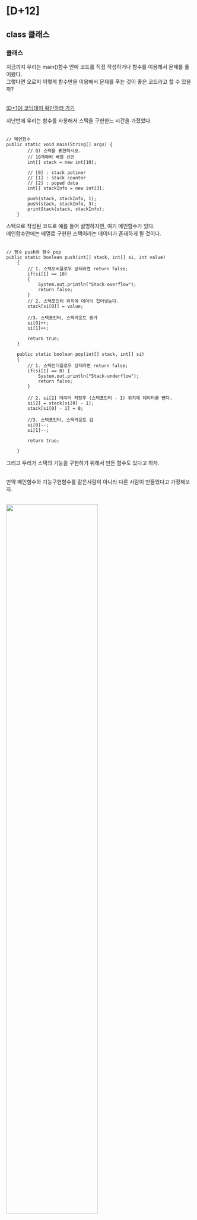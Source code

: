 # [D+12]

## class 클래스

### 클래스

지금까지 우리는 main()함수 안에 코드를 직접 작성하거나 함수를 이용해서 문제를 풀어왔다.<br>
그렇다면 오로지 이렇게 함수만을 이용해서 문제를 푸는 것이 좋은 코드라고 할 수 있을까?<br><br>

[[D+10] 코딩데이 확인하러 가기](https://onelight-stay.tistory.com/616)

지난번에 우리는 함수를 사용해서 스택을 구현한느 시간을 가졌었다.<br><br>

```
// 메인함수
public static void main(String[] args) {
		// Q) 스택을 표현하시오.
		// 10개짜리 배열 선언
		int[] stack = new int[10];

		// [0] : stack potiner
		// [1] : stack counter
		// [2] : poped data
		int[] stackInfo = new int[3];

		push(stack, stackInfo, 1);
		push(stack, stackInfo, 3);
		printStack(stack, stackInfo);
	}
```

스택으로 작성된 코드로 예를 들어 설명하자면, 여기 메인함수가 있다.<br>
메인함수안에는 배열로 구현한 스택이라는 데이터가 존재하게 될 것이다.<br><br>

```
// 함수 push와 함수 pop
public static boolean push(int[] stack, int[] si, int value)
	{
		// 1. 스택오버플로우 상태라면 return false;
		if(si[1] == 10)
		{
			System.out.println("Stack-overflow");
			return false;
		}
		// 2. 스택포인터 위치에 데이터 집어넣는다.
		stack[si[0]] = value;

		//3. 스택포인터, 스택카운트 증가
		si[0]++;
		si[1]++;

		return true;
	}

	public static boolean pop(int[] stack, int[] si)
	{
		// 1. 스택언더플로우 상태라면 return false;
		if(si[1] == 0) {
			System.out.println("Stack-underflow");
			return false;
		}

		// 2. si[2] 데이터 저장후 (스택포인터 - 1) 위치에 데이터를 뺸다.
		si[2] = stack[si[0] - 1];
		stack[si[0] - 1] = 0;

		//3. 스택포인터, 스택카운트 감
		si[0]--;
		si[1]--;

		return true;

	}
```

그리고 우리가 스택의 기능을 구현하기 위해서 만든 함수도 있다고 하자.<br><br>

만약 메인함수와 기능구현함수를 같은사람이 아니라 다른 사람이 만들었다고 가정해보자.<br><br>

<img src="https://img1.daumcdn.net/thumb/R1280x0/?scode=mtistory2&fname=https%3A%2F%2Fblog.kakaocdn.net%2Fdn%2F3Y0p0%2FbtrNTgA1bKQ%2FIdL0UxATcpRr3zUZIp4CvK%2Fimg.png" width="70%"/>

그렇게 되면 스택의 기능을 구현하는 A라는 사람은 스택이라는 데이터가 존재하지 않기 때문에 구현하기 어려운 단점이 존재하게 될 것이고, 메인함수를 관리하는 B라는 사람은 스택을 pop이나 push와 같은 함수를 사용하지 않고 기능을 무시한 상태로 특정값을 추출해오는 상황이 발생될 가능성이 있다.<br><br>

코드가 간단할 경우엔 문제점이 되지 않겠지만 코드가 복잡할 경우 스택의 기능과 스택의 데이터를 타로 분리시켜놨기 때문에 각자 문제점이 발생되는 것이다.<br><br>

<img src="https://img1.daumcdn.net/thumb/R1280x0/?scode=mtistory2&fname=https%3A%2F%2Fblog.kakaocdn.net%2Fdn%2F03O7f%2FbtrNTfvlmYJ%2FOyXxchcurAoCg6QQvlNHXk%2Fimg.png" width="60%"/>

우리는 이러한 문제를 해결하기 위해서 기능과 데이터를 분리하면 문제가 길 가능성이 높으니 하나로 묶어서 관리하는 클래스가 나타나게 된 것이다.<br><br>

### • Class

클래스란 Data와 Function이 합쳐진 데이터 타입을 의미한다.<br><br>

### • Class의 메모리맵

```
// Students 클래스
public class Student {
	String name;

    void setName(String _name)
    {
    	name = _name;
	}
}


// main() 함수안
Student st1 = new Student();
st1.setName("박봉봉");
System.out.println(st1.name); // 박봉봉
```

일단 첫번째는 Students라는 클래스를 생성해서 name이라는 변수를 만들어주고 \_name을 파라미터로 받는 setName이라는 메소드를 생성한 것이다.<br>
두번째는 메인함수안에서 Student 클래 안에 있는 setName메소드를 사용해 이름을 입력하고 최종적으로 화면에 띄우는 코드를 작성한 것이다.<br><br>

이제 이코드가 어떻게 메모리맵에 메모리를 차지하게 되는지 설명을 해보자.<br><br>

<img src="https://img1.daumcdn.net/thumb/R1280x0/?scode=mtistory2&fname=https%3A%2F%2Fblog.kakaocdn.net%2Fdn%2FOoS95%2FbtrNSDcNw6t%2FHQZ55d7kCj9WftKgSrydRk%2Fimg.png" width="80%"/>

일단은 메인함수에서 우리는 Student 클래스를 new라고 붙여주면서 Student라는 클래스가 힙안에 들어가게 된다.<br>
이때 우리는 힙안에 있는 Student 클래스를 객체(=memory object)라고 부르며 앞으로 설명할 때 객체라고 하겠다.<br>
객체는 힙이라는 공간안에 들어가기 때문에 참조변수를 사용해서 st1이라는 변수를 스택에 넣어서 Studnet객체의 시작정보를 담아 둔다.<br><br>

<img src="https://img1.daumcdn.net/thumb/R1280x0/?scode=mtistory2&fname=https%3A%2F%2Fblog.kakaocdn.net%2Fdn%2Feidwwu%2FbtrNT8vL5tl%2FepLWE3ImK49WA1RqVJYSlk%2Fimg.png" width="50%"/>

하지만 이때 우리는 의문점을 가져야 하는데 객체 안에 있는 name은 참조형으로 참조변수를 안에 넣어서 위치정보를 넣어주면 되지만 setName은 메소드로 명령어 Set는 글로벌영역에 들어가야한다.<br>
그래서 setName은 예외적으로 Student클래스안에 있었지만 글로벌 영역으로 들어가게 된다.<br><br>

그리고 나서 setName은 정상적으로 작동되려면 Student객체에 접근해야하기 때문에 Student객체의 시작정보(=참조값)를 파라미터로 setName메소드에게 넘겨주게 된다.<br><br>

```
// Students 클래스
public class Student {
	String name;

    void setName(String _name)
    {
    	this.name = _name; // <---------this로 접근
	}
}
```

이렇게 객체의 시작정보를 파라미터로 넘겨준 것을 this라고 하며 우리는 this(Student의 참조값)을 받음으로써 setName은 Student객체에 접근이 가능하게 된 것이다.<br>
이때에 this는 파라미터에 생략되어 있으며, 메소드는 사실상 모두 this를 가지고 있다고 할 수 있다.<br><br>

<img src="https://img1.daumcdn.net/thumb/R1280x0/?scode=mtistory2&fname=https%3A%2F%2Fblog.kakaocdn.net%2Fdn%2FLhgrn%2FbtrNT65LNEB%2FSYAVxZD1Cs2B7UF6vxciq0%2Fimg.png" width="50%"/>

위의 까지는 생성단계라고할수 있으며, 이제 만약 우리가 setName이라는 메소드를 불러야 할때 우리는 Student객체를 통해서 setName에 접근해야하기 때문에 Studnet객체안에는 글로벌영역에 있는 setName의 시작정보를 가지고 있어야 한다.<br>
이렇게 되면 우리는 글로벌영역에 명령어(=메소드)가 있어도 쉽게 접근이 가능하다.<br><br>

### • 접근제어자 (Access Modifier)

\- <b>public</b> : 읽고 쓰기가 모두 가능하다.<br>
\- <b>private</b> : 읽고 쓰기가 모두 불가능하며 외부접근자가 접근하지 못하도록 한다.<br>
\- <b>protected</b><br>
\- <b>default</b><br>
=> 접근제어자는 일단 public과 private만 학습하도록 한다.<br><br>

public은 무조건 외부에서 데이터를 확인하고 변경하는 행위가 가능하기 때문에 큰 어려움은 없지만 private같은 경우에는 값을 읽어오지도 못할 뿐더러 값을 변경하는 것 또한 불가능하기때문에 배우는 사람 입장으로써 private를 사용하는 것에 대한 의문점을 가질 수 있다.<br><br>

그렇기 때문에 우리는 이를 조금 더 쉽게 이해하기 위해 일단 우리가 접근제어자를 사용하는 목적에 대해서 부터 알 필요가 있다.<br><br>

<img src="https://img1.daumcdn.net/thumb/R1280x0/?scode=mtistory2&fname=https%3A%2F%2Fblog.kakaocdn.net%2Fdn%2FcJdmhG%2FbtrNSX9SSWM%2FOhRqAALFcQYqfsBkcj70pk%2Fimg.png" width="90%"/>

예를 들어 내가 국어, 영어, 수학의 값을 입력한 다음에 평균의 값을 받아내는 프로그램을 만들것이다.<br>
그렇다면 우리는 국어, 영어, 수학의 값을 입력한 다음에 평균값을 구해주는 메소드를 만들어서 결과를 리턴해 내는 것을 생각할 수 있다.<br>
그렇기 때문에 우리는 국어, 영어, 수학 값에 상관없이 평균값을 변경해서는 안되지만 만약 평균값이 public으로 설정되어있다면 내가 언제든지 바꾸고 싶을때 바꿀 수 있게 되는 것이다.<br>
그래서 우리는 임의로 평균값을 집어넣을 수 없게 평균값을 private로 설정해주면 되는 것이다.<br>
(만약, 과목에 대한 정보또한 접근을 제한하고자 한다면 private로 설정해줘도 상관없다)<br><br>

<img src="https://img1.daumcdn.net/thumb/R1280x0/?scode=mtistory2&fname=https%3A%2F%2Fblog.kakaocdn.net%2Fdn%2FbD1qlL%2FbtrNWrn6gT6%2FkLwXmZuigGNUnepqbMden0%2Fimg.png" width="90%"/>

그런데 여기서 또 문제가 있다.<br>
평균의 값을 private로 설정해주면 값이 변경되지 않을 뿐만아니라 읽을수 조차 없다.<br><br>

<img src="https://img1.daumcdn.net/thumb/R1280x0/?scode=mtistory2&fname=https%3A%2F%2Fblog.kakaocdn.net%2Fdn%2FJ808x%2FbtrNUFHc9AB%2F7OZjkSWBXWsiSBJCuAbjMK%2Fimg.png" width="90%"/>

그렇기 때문에 올바른 private의 사용방법은 일단 임의로 바꿀수 없는 값에 대해 private를 사용해서 읽기와 쓰기를 모두 차단한 다음에 그때그때 필요할때마다 함수를 사용해 주는 것이다.<br>
그렇게 되면 사용자가 따로 값을 입력할 수는 없지만 값을 조회할 수 있는 함수를 만들었다면 조회가 가능하게 되는 것이다.<br><br>

### • getter / setter

\- 데이터의 무결성 : 데이터에 결함이 없게 하는 것으로 데이터 측면으로 바라봤을 때 품질성이 올라간다.<br>
\- 편리함 : 직관적이기 때문에 readability가 상승하게 되며, 클래스를 사용하는 입장에서 편리하다.<br><br>

\- getter : 클래스안에 private로 되어있는 데이터를 얻어올 수 있다.<br>
\- setter : private로 설정되어 있는 변수안에 값을 가공해 넣는 것이다.<br><br>

[티스토리 바로가기](https://onelight-stay.tistory.com/618)
